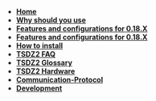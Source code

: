 * **[Home](https://github.com/OpenSource-EBike-firmware/TSDZ2_wiki/wiki)**
* **[Why should you use](https://github.com/OpenSource-EBike-firmware/TSDZ2_wiki/wiki/Why-should-you-use-the-Flexible-OpenSource-firmware-on-your-TSDZ2)**
* **[Features and configurations for 0.18.X](
https://github.com/OpenSource-EBike-firmware/TSDZ2_wiki/wiki/Features-and-configurations-for-version-0.19.X)**
* **[Features and configurations for 0.18.X](https://github.com/OpenSource-EBike-firmware/TSDZ2_wiki/wiki/Features-and-configurations-for-version-0.18.X)**
* **[How to install](https://github.com/OpenSource-EBike-firmware/TSDZ2_wiki/wiki#how-to-install)**
* **[TSDZ2 FAQ](https://github.com/OpenSource-EBike-firmware/TSDZ2_wiki/wiki/FAQ)**
* **[TSDZ2 Glossary](https://github.com/OpenSource-EBike-firmware/TSDZ2_wiki/wiki/TSDZ2-Glossary)**
* **[TSDZ2 Hardware](https://github.com/OpenSource-EBike-firmware/TSDZ2_wiki/wiki/TSZD2-Hardware-Information)**
* **[Communication-Protocol](https://github.com/OpenSource-EBike-firmware/TSDZ2_wiki/wiki/Communication-Protocol)**
* **[Development](https://github.com/OpenSource-EBike-firmware/TSDZ2_wiki/wiki/Development)**